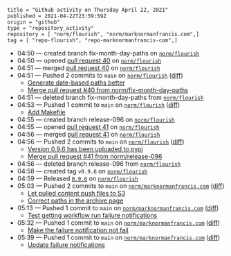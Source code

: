 ```
title = "Github activity on Thursday April 22, 2021"
published = 2021-04-22T23:59:59Z
origin = "github"
type = "repository_activity"
repository = [ "norm/flourish", "norm/marknormanfrancis.com",]
tag = [ "repo-flourish", "repo-marknormanfrancis-com",]
```

* 04:50 — created branch fix-month-day-paths on [`norm/flourish`](https://github.com/norm/flourish)
* 04:50 — opened [pull request 40](https://github.com/norm/flourish/pull/40) on [`norm/flourish`](https://github.com/norm/flourish)
* 04:51 — merged [pull request 40](https://github.com/norm/flourish/pull/40) on [`norm/flourish`](https://github.com/norm/flourish)
* 04:51 — Pushed 2 commits to `main` on [`norm/flourish`](https://github.com/norm/flourish) ([diff](https://github.com/norm/flourish/compare/dd2b50a59914341c484da10bc028f63040f7a966..65b281e67a6074a55c35d67746962d57f72a7169))
  * [Generate date-based paths better](https://github.com/norm/flourish/commit/772b881c9121900c912745481208972b9961ee91)
  * [Merge pull request #40 from norm/fix-month-day-paths](https://github.com/norm/flourish/commit/65b281e67a6074a55c35d67746962d57f72a7169)
* 04:51 — deleted branch fix-month-day-paths from [`norm/flourish`](https://github.com/norm/flourish)
* 04:53 — Pushed 1 commit to `main` on [`norm/flourish`](https://github.com/norm/flourish) ([diff](https://github.com/norm/flourish/compare/65b281e67a6074a55c35d67746962d57f72a7169..795cf42792ab1ea7c55ccc3ca2de015c5d1fbc76))
  * [Add Makefile](https://github.com/norm/flourish/commit/795cf42792ab1ea7c55ccc3ca2de015c5d1fbc76)
* 04:55 — created branch release-096 on [`norm/flourish`](https://github.com/norm/flourish)
* 04:55 — opened [pull request 41](https://github.com/norm/flourish/pull/41) on [`norm/flourish`](https://github.com/norm/flourish)
* 04:56 — merged [pull request 41](https://github.com/norm/flourish/pull/41) on [`norm/flourish`](https://github.com/norm/flourish)
* 04:56 — Pushed 2 commits to `main` on [`norm/flourish`](https://github.com/norm/flourish) ([diff](https://github.com/norm/flourish/compare/795cf42792ab1ea7c55ccc3ca2de015c5d1fbc76..f749a94bf70143af01a7a0488544a6a0726bc297))
  * [Version 0.9.6 has been uploaded to pypi](https://github.com/norm/flourish/commit/42d65692a1246f720dd928a1c54038bc4168fb88)
  * [Merge pull request #41 from norm/release-096](https://github.com/norm/flourish/commit/f749a94bf70143af01a7a0488544a6a0726bc297)
* 04:56 — deleted branch release-096 from [`norm/flourish`](https://github.com/norm/flourish)
* 04:58 — created tag `v0.9.6` on [`norm/flourish`](https://github.com/norm/flourish)
* 04:59 — Released [`0.9.6`](https://github.com/norm/flourish/releases/tag/v0.9.6) on [`norm/flourish`](https://github.com/norm/flourish)
* 05:03 — Pushed 2 commits to `main` on [`norm/marknormanfrancis.com`](https://github.com/norm/marknormanfrancis.com) ([diff](https://github.com/norm/marknormanfrancis.com/compare/ddefec8496c743b54d68df127610b1467ec36910..129c570d708a0770359c566c55fb091447078f74))
  * [Let pulled content push files to S3](https://github.com/norm/marknormanfrancis.com/commit/3c972a96c80b01fc5b2ea654b9d8f02f3a857cf3)
  * [Correct paths in the archive page](https://github.com/norm/marknormanfrancis.com/commit/129c570d708a0770359c566c55fb091447078f74)
* 05:13 — Pushed 1 commit to `main` on [`norm/marknormanfrancis.com`](https://github.com/norm/marknormanfrancis.com) ([diff](https://github.com/norm/marknormanfrancis.com/compare/803c47390c3070833b2c1ce55e7083c003c4b7ed..16aba49c3d85708537dbf1846c1035554e2e7964))
  * [Test getting workflow run failure notifications](https://github.com/norm/marknormanfrancis.com/commit/16aba49c3d85708537dbf1846c1035554e2e7964)
* 05:32 — Pushed 1 commit to `main` on [`norm/marknormanfrancis.com`](https://github.com/norm/marknormanfrancis.com) ([diff](https://github.com/norm/marknormanfrancis.com/compare/16aba49c3d85708537dbf1846c1035554e2e7964..a029100233ebdda999969335392a364b8d6b7142))
  * [Make the failure notification not fail](https://github.com/norm/marknormanfrancis.com/commit/a029100233ebdda999969335392a364b8d6b7142)
* 05:39 — Pushed 1 commit to `main` on [`norm/marknormanfrancis.com`](https://github.com/norm/marknormanfrancis.com) ([diff](https://github.com/norm/marknormanfrancis.com/compare/a029100233ebdda999969335392a364b8d6b7142..2f759b2eb66383343edae48e66f6efaeb2938428))
  * [Update failure notifications](https://github.com/norm/marknormanfrancis.com/commit/2f759b2eb66383343edae48e66f6efaeb2938428)
